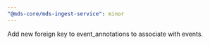 ```yaml
---
"@mds-core/mds-ingest-service": minor
---
```


Add new foreign key to event_annotations to associate with events.
